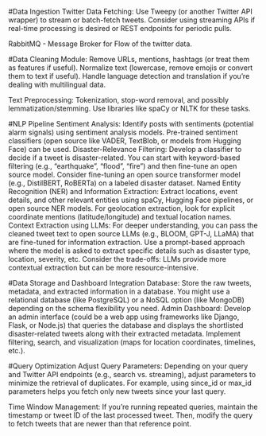 #Data Ingestion
Twitter Data Fetching: Use Tweepy (or another Twitter API wrapper) to stream or batch-fetch tweets. Consider using streaming APIs if real-time processing is desired or REST endpoints for periodic pulls.

RabbitMQ - Message Broker for Flow of the twitter data.

#Data Cleaning Module:
Remove URLs, mentions, hashtags (or treat them as features if useful).
Normalize text (lowercase, remove emojis or convert them to text if useful).
Handle language detection and translation if you’re dealing with multilingual data.

Text Preprocessing:
Tokenization, stop-word removal, and possibly lemmatization/stemming.
Use libraries like spaCy or NLTK for these tasks.

#NLP Pipeline
Sentiment Analysis:
Identify posts with sentiments (potential alarm signals) using sentiment analysis models.
Pre-trained sentiment classifiers (open source like VADER, TextBlob, or models from Hugging Face) can be used.
Disaster-Relevance Filtering:
Develop a classifier to decide if a tweet is disaster-related. You can start with keyword-based filtering (e.g., “earthquake”, “flood”, “fire”) and then fine-tune an open source model.
Consider fine-tuning an open source transformer model (e.g., DistilBERT, RoBERTa) on a labeled disaster dataset.
Named Entity Recognition (NER) and Information Extraction:
Extract locations, event details, and other relevant entities using spaCy, Hugging Face pipelines, or open source NER models.
For geolocation extraction, look for explicit coordinate mentions (latitude/longitude) and textual location names.
Context Extraction using LLMs:
For deeper understanding, you can pass the cleaned tweet text to open source LLMs (e.g., BLOOM, GPT-J, LLaMA) that are fine-tuned for information extraction.
Use a prompt-based approach where the model is asked to extract specific details such as disaster type, location, severity, etc.
Consider the trade-offs: LLMs provide more contextual extraction but can be more resource-intensive.

#Data Storage and Dashboard Integration
Database:
Store the raw tweets, metadata, and extracted information in a database. You might use a relational database (like PostgreSQL) or a NoSQL option (like MongoDB) depending on the schema flexibility you need.
Admin Dashboard:
Develop an admin interface (could be a web app using frameworks like Django, Flask, or Node.js) that queries the database and displays the shortlisted disaster-related tweets along with their extracted metadata.
Implement filtering, search, and visualization (maps for location coordinates, timelines, etc.).

#Query Optimization
Adjust Query Parameters:
Depending on your query and Twitter API endpoints (e.g., search vs. streaming), adjust parameters to minimize the retrieval of duplicates. For example, using since_id or max_id parameters helps you fetch only new tweets since your last query.

Time Window Management:
If you’re running repeated queries, maintain the timestamp or tweet ID of the last processed tweet. Then, modify the query to fetch tweets that are newer than that reference point.

